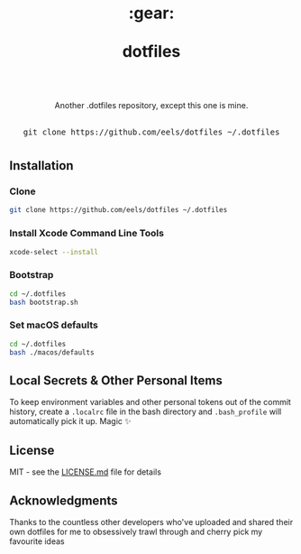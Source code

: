<div align="center">
  <h1>
    <br />
    <div>:gear:</div>
    <br />
    <div>dotfiles</div>
    <br />
  </h1>
  <br />
  <div>Another .dotfiles repository, except this one is mine.</div>
  <br />
  <pre>git clone https://github.com/eels/dotfiles ~/.dotfiles</pre>
  <h1></h1>
</div>

## Installation

### Clone

```bash
git clone https://github.com/eels/dotfiles ~/.dotfiles
```

### Install Xcode Command Line Tools

```bash
xcode-select --install
```

### Bootstrap

```bash
cd ~/.dotfiles
bash bootstrap.sh
```

### Set macOS defaults

```bash
cd ~/.dotfiles
bash ./macos/defaults
```

## Local Secrets & Other Personal Items

To keep environment variables and other personal tokens out of the commit history, create a `.localrc` file in the bash directory and `.bash_profile` will automatically pick it up. Magic :sparkles:

## License

MIT - see the [LICENSE.md](https://github.com/eels/dotfiles/blob/main/LICENSE.md) file for details

## Acknowledgments

Thanks to the countless other developers who've uploaded and shared their own dotfiles for me to obsessively trawl through and cherry pick my favourite ideas
